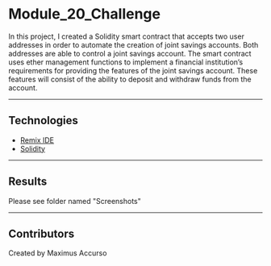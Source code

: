 # Module_20_Challenge

In this project, I created a Solidity smart contract that accepts two user addresses in order to automate the creation of joint savings accounts. Both addresses are able to control a joint savings account. The smart contract uses ether management functions to implement a financial institution’s requirements for providing the features of the joint savings account. These features will consist of the ability to deposit and withdraw funds from the account.

---

## Technologies

* [Remix IDE](https://remix.ethereum.org/)
* [Solidity](https://soliditylang.org/) 

---

## Results

Please see folder named "Screenshots"

---

## Contributors

Created by Maximus Accurso